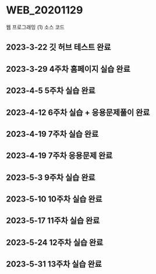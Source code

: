 # WEB_20201129
웹 프로그래밍 (1) 소스 코드

## 2023-3-22 깃 허브 테스트 완료
## 2023-3-29 4주차 홈페이지 실습 완료
## 2023-4-5 5주차 실습 완료
## 2023-4-12 6주차 실습 + 응용문제풀이 완료
## 2023-4-19 7주차 실습 완료
## 2023-4-19 7주차 응용문제 완료
## 2023-5-3 9주차 실습 완료
## 2023-5-10 10주차 실습 완료
## 2023-5-17 11주차 실습 완료
## 2023-5-24 12주차 실습 완료
## 2023-5-31 13주차 실습 완료
